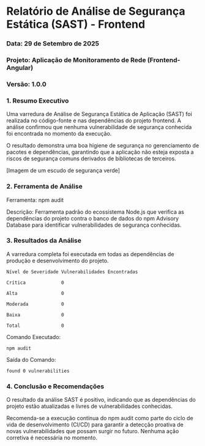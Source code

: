 # Relatório de Análise de Segurança Estática (SAST) - Frontend
### Data: 29 de Setembro de 2025
### Projeto: Aplicação de Monitoramento de Rede (Frontend-Angular)
### Versão: 1.0.0

### 1. Resumo Executivo
Uma varredura de Análise de Segurança Estática de Aplicação (SAST) foi realizada no código-fonte e nas dependências do projeto frontend. A análise confirmou que nenhuma vulnerabilidade de segurança conhecida foi encontrada no momento da execução.

O resultado demonstra uma boa higiene de segurança no gerenciamento de pacotes e dependências, garantindo que a aplicação não esteja exposta a riscos de segurança comuns derivados de bibliotecas de terceiros.

[Imagem de um escudo de segurança verde]

### 2. Ferramenta de Análise
Ferramenta: npm audit

Descrição: Ferramenta padrão do ecossistema Node.js que verifica as dependências do projeto contra o banco de dados do npm Advisory Database para identificar vulnerabilidades de segurança conhecidas.

### 3. Resultados da Análise
A varredura completa foi executada em todas as dependências de produção e desenvolvimento do projeto.
```
Nível de Severidade Vulnerabilidades Encontradas

Crítica             0

Alta                0

Moderada            0

Baixa               0

Total               0
```
Comando Executado:
```
npm audit
```
Saída do Comando:
```
found 0 vulnerabilities
```
### 4. Conclusão e Recomendações
O resultado da análise SAST é positivo, indicando que as dependências do projeto estão atualizadas e livres de vulnerabilidades conhecidas.

Recomenda-se a execução contínua do npm audit como parte do ciclo de vida de desenvolvimento (CI/CD) para garantir a detecção proativa de novas vulnerabilidades que possam surgir no futuro. Nenhuma ação corretiva é necessária no momento.
